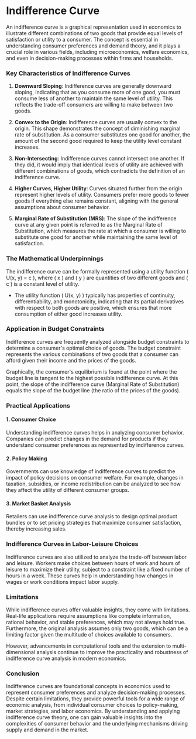 # Indifference Curve

An indifference curve is a graphical representation used in economics to illustrate different combinations of two goods that provide equal levels of satisfaction or utility to a consumer. The concept is essential in understanding consumer preferences and demand theory, and it plays a crucial role in various fields, including microeconomics, welfare economics, and even in decision-making processes within firms and households.

### Key Characteristics of Indifference Curves

1. **Downward Sloping**: Indifference curves are generally downward sloping, indicating that as you consume more of one good, you must consume less of another to maintain the same level of utility. This reflects the trade-off consumers are willing to make between two goods.

2. **Convex to the Origin**: Indifference curves are usually convex to the origin. This shape demonstrates the concept of diminishing marginal rate of substitution. As a consumer substitutes one good for another, the amount of the second good required to keep the utility level constant increases.

3. **Non-Intersecting**: Indifference curves cannot intersect one another. If they did, it would imply that identical levels of utility are achieved with different combinations of goods, which contradicts the definition of an indifference curve.

4. **Higher Curves, Higher Utility**: Curves situated further from the origin represent higher levels of utility. Consumers prefer more goods to fewer goods if everything else remains constant, aligning with the general assumptions about consumer behavior.

5. **Marginal Rate of Substitution (MRS)**: The slope of the indifference curve at any given point is referred to as the Marginal Rate of Substitution, which measures the rate at which a consumer is willing to substitute one good for another while maintaining the same level of satisfaction.

### The Mathematical Underpinnings

The indifference curve can be formally represented using a utility function \( U(x, y) = c \), where \( x \) and \( y \) are quantities of two different goods and \( c \) is a constant level of utility. 

- The utility function \( U(x, y) \) typically has properties of continuity, differentiability, and monotonicity, indicating that its partial derivatives with respect to both goods are positive, which ensures that more consumption of either good increases utility.

### Application in Budget Constraints

Indifference curves are frequently analyzed alongside budget constraints to determine a consumer's optimal choice of goods. The budget constraint represents the various combinations of two goods that a consumer can afford given their income and the prices of the goods. 

Graphically, the consumer's equilibrium is found at the point where the budget line is tangent to the highest possible indifference curve. At this point, the slope of the indifference curve (Marginal Rate of Substitution) equals the slope of the budget line (the ratio of the prices of the goods).

### Practical Applications

#### **1. Consumer Choice**

Understanding indifference curves helps in analyzing consumer behavior. Companies can predict changes in the demand for products if they understand consumer preferences as represented by indifference curves.

#### **2. Policy Making**

Governments can use knowledge of indifference curves to predict the impact of policy decisions on consumer welfare. For example, changes in taxation, subsidies, or income redistribution can be analyzed to see how they affect the utility of different consumer groups.

#### **3. Market Basket Analysis**

Retailers can use indifference curve analysis to design optimal product bundles or to set pricing strategies that maximize consumer satisfaction, thereby increasing sales.

### Indifference Curves in Labor-Leisure Choices

Indifference curves are also utilized to analyze the trade-off between labor and leisure. Workers make choices between hours of work and hours of leisure to maximize their utility, subject to a constraint like a fixed number of hours in a week. These curves help in understanding how changes in wages or work conditions impact labor supply.

### Limitations

While indifference curves offer valuable insights, they come with limitations. Real-life applications require assumptions like complete information, rational behavior, and stable preferences, which may not always hold true. Furthermore, the original analysis assumes only two goods, which can be a limiting factor given the multitude of choices available to consumers. 

However, advancements in computational tools and the extension to multi-dimensional analysis continue to improve the practicality and robustness of indifference curve analysis in modern economics.

### Conclusion

Indifference curves are foundational concepts in economics used to represent consumer preferences and analyze decision-making processes. Despite certain limitations, they provide powerful tools for a wide range of economic analysis, from individual consumer choices to policy-making, market strategies, and labor economics. By understanding and applying indifference curve theory, one can gain valuable insights into the complexities of consumer behavior and the underlying mechanisms driving supply and demand in the market.